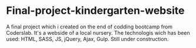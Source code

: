 # Final-project-kindergarten-website


A final project which i created on the end of codding bootcamp from Coderslab. It's a webside of a local nursery. The technologis wich has
been used: HTML, SASS, JS, jQuery, Ajax, Gulp. Still under construction.

